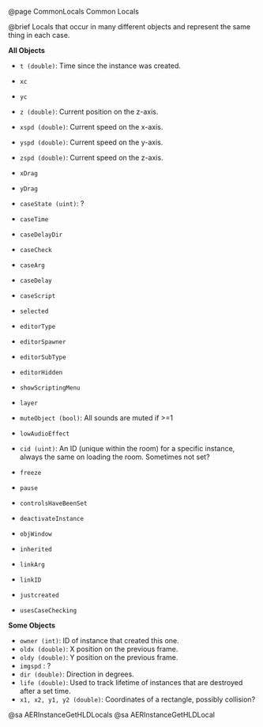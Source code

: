 @page CommonLocals Common Locals
 
@brief Locals that occur in many different objects and represent the same thing in each case.

**All Objects**

  - `t (double)`: Time since the instance was created.
  - `xc`
  - `yc`
  - `z (double)`: Current position on the z-axis.
  - `xspd (double)`: Current speed on the x-axis.
  - `yspd (double)`: Current speed on the y-axis.
  - `zspd (double)`: Current speed on the z-axis.
  - `xDrag`
  - `yDrag`

  - `caseState (uint)`: ? 
  - `caseTime`
  - `caseDelayDir` 
  - `caseCheck`
  - `caseArg`
  - `caseDelay`
  - `caseScript`

  - `selected`
  - `editorType`
  - `editorSpawner`
  - `editorSubType`
  - `editorHidden`
  - `showScriptingMenu`
  - `layer`

  - `muteObject (bool)`: All sounds are muted if >=1
  - `lowAudioEffect`

  - `cid (uint)`: An ID (unique within the room) for a specific instance, always the same on loading the room. Sometimes not set?
  - `freeze`
  - `pause`
  - `controlsHaveBeenSet`
  - `deactivateInstance`
  - `objWindow`
  - `inherited`
  - `linkArg` 
  - `linkID`
  - `justcreated` 
  - `usesCaseChecking` 

**Some Objects**

  - `owner (int)`: ID of instance that created this one.
  - `oldx (double)`: X position on the previous frame.
  - `oldy (double)`: Y position on the previous frame.
  - `imgspd` : ?
  - `dir (double)`: Direction in degrees.
  - `life (double)`: Used to track lifetime of instances that are destroyed after a set time.
  - `x1, x2, y1, y2 (double)`: Coordinates of a rectangle, possibly collision?


@sa AERInstanceGetHLDLocals
@sa AERInstanceGetHLDLocal
